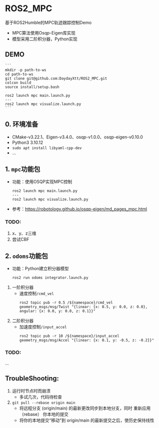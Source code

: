 # ROS2_MPC
基于ROS2Humble的MPC轨迹跟踪控制Demo
- MPC算法使用Osqp-Eigen库实现
- 模型采用二阶积分器，Python实现

## DEMO
    ```
    mkdir -p path-to-ws
    cd path-to-ws
    git clone git@github.com:DaydayXtt/ROS2_MPC.git
    colcon build
    source install/setup.bash
    
    ros2 launch mpc main.launch.py
    ---
    ros2 launch mpc visualize.launch.py
    ```

## 0. 环境准备
- CMake-v3.22.1、Eigen-v3.4.0、osqp-v1.0.0、osqp-eigen-v0.10.0
- Python3 3.10.12
- ```sudo apt install libyaml-cpp-dev```
- ...

## 1. ```mpc```功能包
- 功能：使用OSQP实现MPC控制
    ```
    ros2 launch mpc main.launch.py
    ---
    ros2 launch mpc visualize.launch.py
    ```
- 参考：https://robotology.github.io/osqp-eigen/md_pages_mpc.html
### TODO:
1. x、y、z三维
2. 尝试CBF

## 2. ```odoms```功能包
- 功能：Python建立积分器模型
    ```
    ros2 run odoms integrator.launch.py
    ```
1. 一阶积分器
    - 速度控制```/cmd_vel```
        ```
        ros2 topic pub -r 0.5 /${namespace}/cmd_vel geometry_msgs/msg/Twist "{linear: {x: 0.5, y: 0.0, z: 0.0}, angular: {x: 0.0, y: 0.0, z: 0.1}}"
        ```
2. 二阶积分器
    - 加速度控制```/input_accel```
        ```
        ros2 topic pub -r 10 /${namespace}/input_accel geometry_msgs/msg/Accel "{linear: {x: 0.1, y: -0.5, z: -0.2}}"
        ```
### TODO:
...

## TroubleShooting:
1. 运行时节点时而崩溃
   - 多试几次，代码待检查
2. ```git pull --rebase origin main```
   - 将远程分支 (origin/main) 的最新更改同步到本地分支，同时 重新应用（rebase） 你本地的提交
   - 将你的本地提交“移动”到 origin/main 的最新提交之后，使历史保持线性